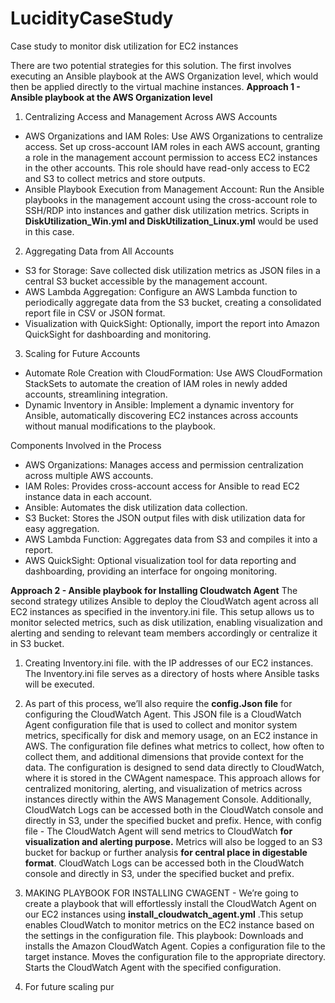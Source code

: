 # LucidityCaseStudy
Case study to monitor disk utilization for EC2 instances

There are two potential strategies for this solution. 
The first involves executing an Ansible playbook at the AWS Organization level, which would then be applied directly to the virtual machine instances.
**Approach 1 - Ansible playbook at the AWS Organization level**
1. Centralizing Access and Management Across AWS Accounts
* AWS Organizations and IAM Roles: Use AWS Organizations to centralize access. Set up cross-account IAM roles in each AWS account, granting a role in the management account permission to access EC2 instances in the other accounts. This role should have read-only access to EC2 and S3 to collect metrics and store outputs.
* Ansible Playbook Execution from Management Account: Run the Ansible playbooks in the management account using the cross-account role to SSH/RDP into instances and gather disk utilization metrics. Scripts in **DiskUtilization_Win.yml and DiskUtilization_Linux.yml** would be used in this case.

2. Aggregating Data from All Accounts

* S3 for Storage: Save collected disk utilization metrics as JSON files in a central S3 bucket accessible by the management account.
* AWS Lambda Aggregation: Configure an AWS Lambda function to periodically aggregate data from the S3 bucket, creating a consolidated report file in CSV or JSON format.
* Visualization with QuickSight: Optionally, import the report into Amazon QuickSight for dashboarding and monitoring.

3. Scaling for Future Accounts

* Automate Role Creation with CloudFormation: Use AWS CloudFormation StackSets to automate the creation of IAM roles in newly added accounts, streamlining integration.
* Dynamic Inventory in Ansible: Implement a dynamic inventory for Ansible, automatically discovering EC2 instances across accounts without manual modifications to the playbook.

Components Involved in the Process
* AWS Organizations: Manages access and permission centralization across multiple AWS accounts.
* IAM Roles: Provides cross-account access for Ansible to read EC2 instance data in each account.
* Ansible: Automates the disk utilization data collection.
* S3 Bucket: Stores the JSON output files with disk utilization data for easy aggregation.
* AWS Lambda Function: Aggregates data from S3 and compiles it into a report.
* AWS QuickSight: Optional visualization tool for data reporting and dashboarding, providing an interface for ongoing monitoring.
  
**Approach 2 - Ansible playbook for Installing Cloudwatch Agent**
The second strategy utilizes Ansible to deploy the CloudWatch agent across all EC2 instances as specified in the inventory.ini file. This setup allows us to monitor selected metrics, such as disk utilization, enabling visualization and alerting and sending to relevant team members accordingly or centralize it in S3 bucket.

1. Creating Inventory.ini file. with the IP addresses of our EC2 instances. The Inventory.ini file serves as a directory of hosts where Ansible tasks will be executed.
2. As part of this process, we’ll also require the **config.Json file** for configuring the CloudWatch Agent. This JSON file is a CloudWatch Agent configuration file that is used to collect and monitor system metrics, specifically for disk and memory usage, on an EC2 instance in AWS. The configuration file defines what metrics to collect, how often to collect them, and additional dimensions that provide context for the data. The configuration is designed to send data directly to CloudWatch, where it is stored in the CWAgent namespace. This approach allows for centralized monitoring, alerting, and visualization of metrics across instances directly within the AWS Management Console. Additionally, CloudWatch Logs can be accessed both in the CloudWatch console and directly in S3, under the specified bucket and prefix.
Hence, with config file - 
The CloudWatch Agent will send metrics to CloudWatch **for visualization and alerting purpose.**
Metrics will also be logged to an S3 bucket for backup or further analysis **for central place in digestable format**.
CloudWatch Logs can be accessed both in the CloudWatch console and directly in S3, under the specified bucket and prefix.   

3. MAKING PLAYBOOK FOR INSTALLING CWAGENT - We’re going to create a playbook that will effortlessly install the CloudWatch Agent on our EC2 instances using **install_cloudwatch_agent.yml** .This setup enables CloudWatch to monitor metrics on the EC2 instance based on the settings in the configuration file.
This playbook:
Downloads and installs the Amazon CloudWatch Agent.
Copies a configuration file to the target instance.
Moves the configuration file to the appropriate directory.
Starts the CloudWatch Agent with the specified configuration.

4. For future scaling pur
